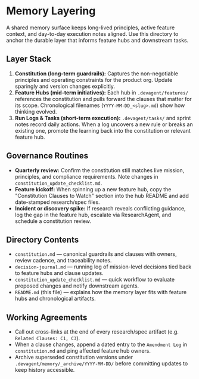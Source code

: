# Memory Layering

A shared memory surface keeps long-lived principles, active feature context, and day-to-day execution notes aligned. Use this directory to anchor the durable layer that informs feature hubs and downstream tasks.

## Layer Stack

1. **Constitution (long-term guardrails):** Captures the non-negotiable principles and operating constraints for the product org. Update sparingly and version changes explicitly.
2. **Feature Hubs (mid-term initiatives):** Each hub in `.devagent/features/` references the constitution and pulls forward the clauses that matter for its scope. Chronological filenames (`YYYY-MM-DD_<slug>.md`) show how thinking evolved.
3. **Run Logs & Tasks (short-term execution):** `.devagent/tasks/` and sprint notes record daily actions. When a log uncovers a new rule or breaks an existing one, promote the learning back into the constitution or relevant feature hub.

## Governance Routines

- **Quarterly review:** Confirm the constitution still matches live mission, principles, and compliance requirements. Note changes in `constitution_update_checklist.md`.
- **Feature kickoff:** When spinning up a new feature hub, copy the "Constitution Clauses to Watch" section into the hub README and add date-stamped research/spec files.
- **Incident or discovery spike:** If research reveals conflicting guidance, log the gap in the feature hub, escalate via ResearchAgent, and schedule a constitution review.

## Directory Contents

- `constitution.md` — canonical guardrails and clauses with owners, review cadence, and traceability notes.
- `decision-journal.md` — running log of mission-level decisions tied back to feature hubs and clause updates.
- `constitution_update_checklist.md` — quick workflow to evaluate proposed changes and notify downstream agents.
- `README.md` (this file) — explains how the memory layer fits with feature hubs and chronological artifacts.

## Working Agreements

- Call out cross-links at the end of every research/spec artifact (e.g. `Related Clauses: C1, C3`).
- When a clause changes, append a dated entry to the `Amendment Log` in `constitution.md` and ping affected feature hub owners.
- Archive superseded constitution versions under `.devagent/memory/_archive/YYYY-MM-DD/` before committing updates to keep history accessible.
